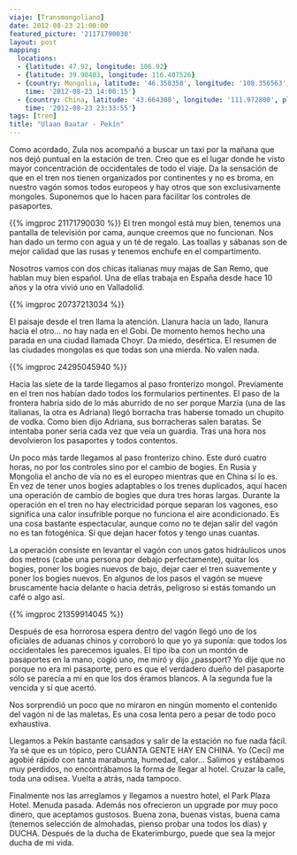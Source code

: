 ```yaml
---
viaje: [Transmongoliano]
date: 2012-08-23 21:00:00
featured_picture: '21171790030'
layout: post
mapping:
  locations:
  - {latitude: 47.92, longitude: 106.92}
  - {latitude: 39.90403, longitude: 116.407526}
  - {country: Mongolia, latitude: '46.358358', longitude: '108.356563', place: Choyr,
    time: '2012-08-23 14:00:15'}
  - {country: China, latitude: '43.664308', longitude: '111.972800', place: Eren Hot,
    time: '2012-08-23 23:33:55'}
tags: [tren]
title: "Ulaan Baatar - Pekín"
---
```

Como acordado, Zula nos acompañó a buscar un taxi por la mañana que nos dejó puntual en la estación de tren. Creo que es el lugar donde he visto mayor concentración de occidentales de todo el viaje. Da la sensación de que en el tren nos tienen organizados por continentes y no es broma, en nuestro vagón somos todos europeos y hay otros que son exclusivamente mongoles. Suponemos que lo hacen para facilitar los controles de pasaportes.

{{% imgproc 21171790030 %}}
El tren mongol está muy bien, tenemos una pantalla de televisión por cama, aunque creemos que no funcionan. Nos han dado un termo con agua y un té de regalo. Las toallas y sábanas son de mejor calidad que las rusas y tenemos enchufe en el compartimento.

Nosotros vamos con dos chicas italianas muy majas de San Remo, que hablan muy bien español. Una de ellas trabaja en España desde hace 10 años y la otra vivió uno en Valladolid.

{{% imgproc 20737213034 %}}

El paisaje desde el tren llama la atención. Llanura hacia un lado, llanura hacia el otro... no hay nada en el Gobi. De momento hemos hecho una parada en una ciudad llamada Choyr. Da miedo, desértica. El resumen de las ciudades mongolas es que todas son una mierda. No valen nada.

{{% imgproc 24295045940 %}}

Hacia las siete de la tarde llegamos al paso fronterizo mongol. Previamente en el tren nos habían dado todos los formularios pertinentes. El paso de la frontera habría sido de lo más aburrido de no ser porque Marzia (una de las italianas, la otra es Adriana) llegó borracha tras haberse tomado un chupito de vodka. Como bien dijo Adriana, sus borracheras salen baratas. Se intentaba poner seria cada vez que veía un guardia. Tras una hora nos devolvieron los pasaportes y todos contentos.

Un poco más tarde llegamos al paso fronterizo chino. Este duró cuatro horas, no por los controles sino por el cambio de bogies. En Rusia y Mongolia el ancho de vía no es el europeo mientras que en China sí lo es. En vez de tener unos bogies adaptables o los trenes duplicados, aquí hacen una operación de cambio de bogies que dura tres horas largas. Durante la operación en el tren no hay electricidad porque separan los vagones, eso significa una calor insufrible porque no funciona el aire acondicionado. Es una cosa bastante espectacular, aunque como no te dejan salir del vagón no es tan fotogénica. Sí que dejan hacer fotos y tengo unas cuantas.

La operación consiste en levantar el vagón con unos gatos hidráulicos unos dos metros (cabe una persona por debajo perfectamente), quitar los bogies, poner los bogies nuevos de bajo, dejar caer el tren suavemente y poner los bogies nuevos. En algunos de los pasos el vagón se mueve bruscamente hacia delante o hacia detrás, peligroso si estás tomando un café o algo así.

{{% imgproc 21359914045 %}}

Después de esa horrorosa espera dentro del vagón llegó uno de los oficiales de aduanas chinos y corroboró lo que yo ya suponía: que todos los occidentales les parecemos iguales. El tipo iba con un montón de pasaportes en la mano, cogió uno, me miró y dijo ¿passport? Yo dije que no porque no era mi pasaporte, pero es que el verdadero dueño del pasaporte sólo se parecía a mí en que los dos éramos blancos. A la segunda fue la vencida y sí que acertó.

Nos sorprendió un poco que no miraron en ningún momento el contenido del vagón ni de las maletas. Es una cosa lenta pero a pesar de todo poco exhaustiva.

Llegamos a Pekín bastante cansados y salir de la estación no fue nada fácil. Ya sé que es un tópico, pero CUÁNTA GENTE HAY EN CHINA. Yo (Ceci) me agobié rápido con tanta marabunta, humedad, calor... Salimos y estábamos muy perdidos, no encontrábamos la forma de llegar al hotel. Cruzar la calle, toda una odisea. Vuelta a atrás, nada tampoco.

Finalmente nos las arreglamos y llegamos a nuestro hotel, el Park Plaza Hotel. Menuda pasada. Además nos ofrecieron un upgrade por muy poco dinero, que aceptamos gustosos. Buena zona, buenas vistas, buena cama (tenemos selección de almohadas, pienso probar una todos los días) y DUCHA. Después de la ducha de Ekaterimburgo, puede que sea la mejor ducha de mi vida.